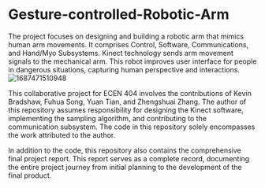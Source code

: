 # Gesture-controlled-Robotic-Arm
The project focuses on designing and building a robotic arm that mimics human arm movements. It comprises Control, Software, Communications, and Hand/Myo Subsystems. Kinect technology sends arm movement signals to the mechanical arm. This robot improves user interface for people in dangerous situations, capturing human perspective and interactions.
![1687471510948](https://github.com/yuantian94/Gesture-controlled-Robotic-Arm/assets/13746207/286bab32-3457-4306-92f8-afa21645d873)

This collaborative project for ECEN 404 involves the contributions of Kevin Bradshaw, Fuhua Song, Yuan Tian, and Zhengshuai Zhang. The author of this repository assumes responsibility for designing the Kinect software, implementing the sampling algorithm, and contributing to the communication subsystem. The code in this repository solely encompasses the work attributed to the author.

In addition to the code, this repository also contains the comprehensive final project report. This report serves as a complete record, documenting the entire project journey from initial planning to the development of the final product.
